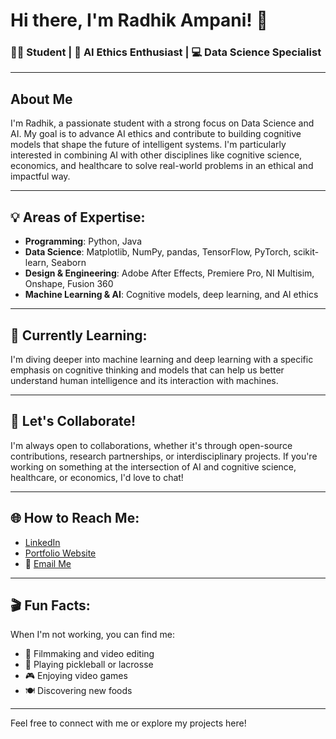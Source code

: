 # Hi there, I'm Radhik Ampani! 👋

### 🧑‍🎓 Student | 🧠 AI Ethics Enthusiast | 💻 Data Science Specialist

---

## About Me

I'm Radhik, a passionate student with a strong focus on Data Science and AI. My goal is to advance AI ethics and contribute to building cognitive models that shape the future of intelligent systems. I'm particularly interested in combining AI with other disciplines like cognitive science, economics, and healthcare to solve real-world problems in an ethical and impactful way.

---

## 💡 Areas of Expertise:
- **Programming**: Python, Java
- **Data Science**: Matplotlib, NumPy, pandas, TensorFlow, PyTorch, scikit-learn, Seaborn
- **Design & Engineering**: Adobe After Effects, Premiere Pro, NI Multisim, Onshape, Fusion 360
- **Machine Learning & AI**: Cognitive models, deep learning, and AI ethics

---

## 🔧 Currently Learning:
I'm diving deeper into machine learning and deep learning with a specific emphasis on cognitive thinking and models that can help us better understand human intelligence and its interaction with machines.

---

## 🤝 Let's Collaborate!
I'm always open to collaborations, whether it's through open-source contributions, research partnerships, or interdisciplinary projects. If you're working on something at the intersection of AI and cognitive science, healthcare, or economics, I'd love to chat!

---

## 🌐 How to Reach Me:
- [LinkedIn](#linkedin.com/in/radhik-ampani-3a06b4315/) 
- [Portfolio Website](#https://www.radhikampani.com/) 
- 📧 [Email Me](mailto:radhik.ampani@gmail.com)

---

## 🎬 Fun Facts:
When I'm not working, you can find me:
- 🎥 Filmmaking and video editing
- 🏓 Playing pickleball or lacrosse
- 🎮 Enjoying video games
- 🍽️ Discovering new foods

---

Feel free to connect with me or explore my projects here!
